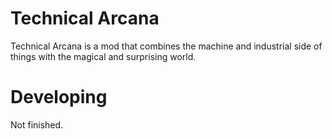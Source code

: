 Technical Arcana
==========
Technical Arcana is a mod that combines the machine and industrial side of things with the magical and surprising world.

Developing
===========
Not finished.